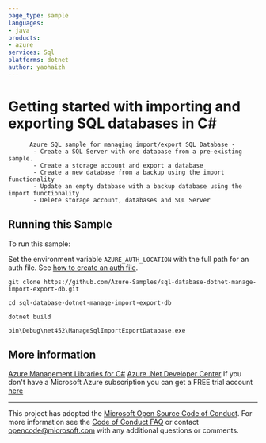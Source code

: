 ```yaml
---
page_type: sample
languages:
- java
products:
- azure
services: Sql
platforms: dotnet
author: yaohaizh
---
```


# Getting started with importing and exporting SQL databases in C# #

          Azure SQL sample for managing import/export SQL Database -
           - Create a SQL Server with one database from a pre-existing sample.
           - Create a storage account and export a database
           - Create a new database from a backup using the import functionality
           - Update an empty database with a backup database using the import functionality
           - Delete storage account, databases and SQL Server


## Running this Sample ##

To run this sample:

Set the environment variable `AZURE_AUTH_LOCATION` with the full path for an auth file. See [how to create an auth file](https://github.com/Azure/azure-libraries-for-net/blob/master/AUTH.md).

    git clone https://github.com/Azure-Samples/sql-database-dotnet-manage-import-export-db.git

    cd sql-database-dotnet-manage-import-export-db

    dotnet build

    bin\Debug\net452\ManageSqlImportExportDatabase.exe

## More information ##

[Azure Management Libraries for C#](https://github.com/Azure/azure-sdk-for-net/tree/Fluent)
[Azure .Net Developer Center](https://azure.microsoft.com/en-us/develop/net/)
If you don't have a Microsoft Azure subscription you can get a FREE trial account [here](http://go.microsoft.com/fwlink/?LinkId=330212)

---

This project has adopted the [Microsoft Open Source Code of Conduct](https://opensource.microsoft.com/codeofconduct/). For more information see the [Code of Conduct FAQ](https://opensource.microsoft.com/codeofconduct/faq/) or contact [opencode@microsoft.com](mailto:opencode@microsoft.com) with any additional questions or comments.
